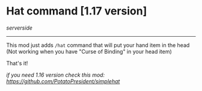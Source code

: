 # Hat command [1.17 version]
_serverside_
____
This mod just adds `/hat` command that will put your hand item in the head (Not working when you have "Curse of Binding" in your head item)

That's it!

_if you need 1.16 version check this mod: https://github.com/PotatoPresident/simplehat_
